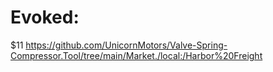 # Evoked:
$11 https://github.com/UnicornMotors/Valve-Spring-Compressor.Tool/tree/main/Market./local:/Harbor%20Freight
